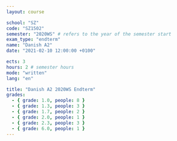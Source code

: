 ```yaml
---
layout: course

school: "SZ"
code: "SZ1502"
semester: "2020WS" # refers to the year of the semester start
exam_type: "endterm"
name: "Danish A2"
date: "2021-02-10 12:00:00 +0100"

ects: 3
hours: 2 # semester hours
mode: "written"
lang: "en"

title: "Danish A2 2020WS Endterm"
grades:
  - { grade: 1.0, people: 8 }
  - { grade: 1.3, people: 3 }
  - { grade: 1.7, people: 2 }
  - { grade: 2.0, people: 1 }
  - { grade: 2.3, people: 3 }
  - { grade: 6.0, people: 1 }
---
```



